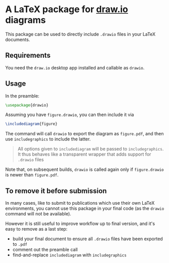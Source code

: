 # A LaTeX package for [draw.io](https://www.diagrams.net/) diagrams

This package can be used to directly include `.drawio` files in your LaTeX documents.

## Requirements

You need the `draw.io` desktop app installed and callable as `drawio`.

## Usage

In the preamble:
```latex
\usepackage{drawio}
```

Assuming you have `figure.drawio`, you can then include it via

```latex
\includediagram{figure}
```

The command will call `drawio` to export the diagram as `figure.pdf`, and then use `includegraphics` to include the latter.

> All options given to `includediagram` will be passed to `includegraphics`. It thus behaves like a transparent wrapper that adds support for `.drawio` files

Note that, on subsequent builds, `drawio` is called again only if `figure.drawio` is newer than `figure.pdf`.

## To remove it before submission

In many cases, like to submit to publications which use their own LaTeX environments, you cannot use this package in your final code (as the `drawio` command will not be available).

However it is still useful to improve workflow up to final version, and it's easy to remove as a last step:

* build your final document to ensure all `.drawio` files have been exported to `.pdf`
* comment out the preamble call
* find-and-replace `includediagram` with `includegraphics`

